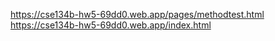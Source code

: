https://cse134b-hw5-69dd0.web.app/pages/methodtest.html
https://cse134b-hw5-69dd0.web.app/index.html

